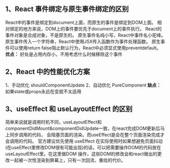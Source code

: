 ## 1、React 事件绑定与原生事件绑定的区别
React中的事件是绑定到document上面，而原生的事件是绑定到DOM上面。
相对绑定的地方来说，DOM上的事件要优先于document上的事件执行。
React的事件对象是合成对象，不是原生的。
原生事件名纯小写，React中事件名小驼峰。
原生事件传入一个字符串，React中使用JSX传入函数作为事件处理函数。
原生事件可以使用return false阻止默认行为，React中必须显式使用preventdefault。
**优点：** 好处是占用内存小，不用考虑什么时候移除这个事件
## 2、React 中的性能优化方案
1、手动优化 shouldComponentUpdate
2、自动优化 PureComponent
**缺点：** 如果state或props永远在变就不太适用
## 3、useEffect 和 useLayoutEffect 的区别
简单来说就是调用时机不同，useLayoutEffect和componentDidMount&componentDidUpdate一致，在react完成DOM更新后马上同步调用的代码，
会阻塞页面的渲染。而useEffect是会在整个页面渲染完成才会调用的代码。
官方建议优先使用 useEffect
在实际使用时如果想避免页面抖动(在useEffect里修改DOM很有可能出现)的话，可以把需要操作DOM的代码放在useLayoutEffect里。在这里做DOM
操作，这些DOM的修改会和react做出的更改一起被一次性渲染到屏幕上，只有一次回流、重绘的代价。
